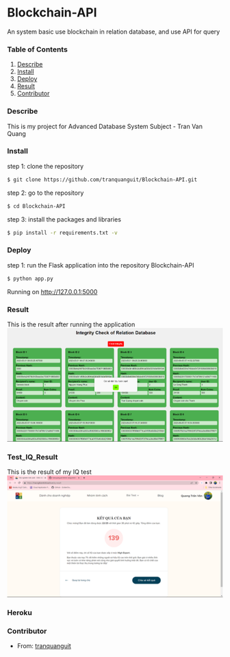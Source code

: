 # Blockchain-API
An system basic use blockchain in relation database, and use API for query 

### Table of Contents
1. [Describe](#describe)  
2. [Install](#install)
3. [Deploy](#deploy)
4. [Result](#result)
5. [Contributor](#contributor)

### Describe
This is my project for Advanced Database System Subject - Tran Van Quang
### Install
step 1: clone the repository
```sh
$ git clone https://github.com/tranquanguit/Blockchain-API.git
```
step 2: go to the repository
```sh
$ cd Blockchain-API
```
step 3: install the packages and libraries
```sh
$ pip install -r requirements.txt -v
```
### Deploy
step 1: run the Flask application
into the repository Blockchain-API
```sh
$ python app.py
```
Running on http://127.0.0.1:5000
### Result
This is the result after running the application
![resultTest](./screenshots/project-result.png)
### Test_IQ_Result
This is the result of my IQ test
![resultIQ](./screenshots/testIQ.png)
### Heroku

### Contributor
- From: [tranquanguit](https://github.com/tranquanguit)

